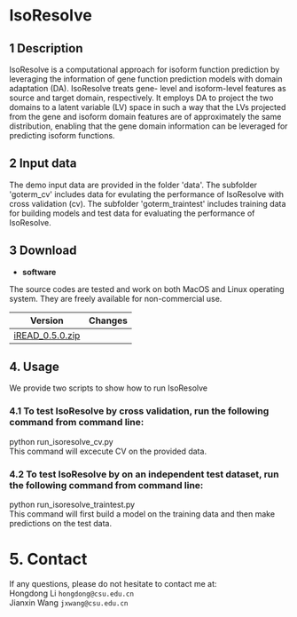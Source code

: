 # IsoResolve
## 1 Description
IsoResolve is a computational approach for isoform function prediction by leveraging the information of gene function prediction models with domain adaptation (DA). IsoResolve treats gene- level and isoform-level features as source and target domain, respectively. It employs DA to project the two domains to a latent variable (LV) space in such a way that the LVs projected from the gene and isoform domain features are of approximately the same distribution, enabling that the gene domain information can be leveraged for predicting isoform functions.


## 2 Input data
The demo input data are provided in the folder 'data'. The subfolder 'goterm_cv' includes data for evulating the performance of IsoResolve with cross validation (cv). The subfolder 'goterm_traintest' includes training data for building models and test data for evaluating the performance of IsoResolve.

## 3 Download

* **software**

The source codes are tested and work on both MacOS and Linux operating system. They are freely available for non-commercial use.<br>

| **Version** | **Changes** |
| - | - |
| [iREAD_0.5.0.zip](https://github.com/genemine/iread/raw/master/history_version/iREAD_0.5.0.zip) |  |

## 4. Usage
We provide two scripts to show how to run IsoResolve
### 4.1 To test IsoResolve by cross validation, run the following command from command line:
python run_isoresolve_cv.py<br>
This command will excecute CV on the provided data.


### 4.2 To test IsoResolve by on an independent test dataset, run the following command from command line:
python run_isoresolve_traintest.py<br>
This command will first build a model on the training data and then make predictions on the test data.

# 5. Contact
If any questions, please do not hesitate to contact me at:
<br>
Hongdong Li `hongdong@csu.edu.cn`
<br>
Jianxin Wang `jxwang@csu.edu.cn`


